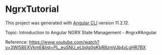 # NgrxTutorial

This project was generated with [Angular CLI](https://github.com/angular/angular-cli) version 11.2.12.

Topic: Introduction to Angular NGRX State Management - #ngrx​ #Angular


Reference: https://www.youtube.com/watch?v=3WI5BEXVkmE&list=PL_euSNU_eLbdg0gKbR8zmVJb4xLgHR7BX